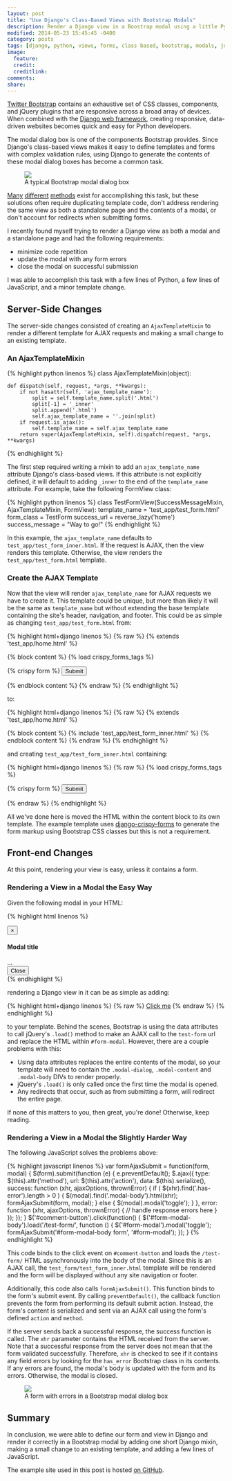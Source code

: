 ```yaml
---
layout: post
title: "Use Django's Class-Based Views with Bootstrap Modals"
description: Render a Django view in a Boostrap modal using a little Python and JavaScript.
modified: 2014-05-23 15:45:45 -0400
category: posts
tags: [django, python, views, forms, class based, bootstrap, modals, jquery, ajax, javascript]
image:
  feature: 
  credit: 
  creditlink: 
comments: 
share: 
---
```


[Twitter Bootstrap](http://getbootstrap.com) contains an exhaustive set of CSS
classes, components, and jQuery plugins that are responsive across a broad array 
of devices. When combined with the [Django web 
framework](http://djangoproject.com), creating responsive, data-driven websites 
becomes quick and easy for Python developers.

The modal dialog box is one of the components Bootstrap provides. Since Django's
class-based views makes it easy to define templates and forms with complex
validation rules, using Django to generate the contents of these modal dialog
boxes has become a common task.

<figure>
<a href="/images/bootstrap-modal.png"><img src="/images/bootstrap-modal.png"></a>
<figcaption>A typical Bootstrap modal dialog box</figcaption>
</figure>

[Many](http://stackoverflow.com/questions/11276100/how-do-i-insert-a-django-form-in-twitter-bootstrap-modal-window)
[different](http://stackoverflow.com/questions/13394057/django-ajax-modal-login-registration)
[methods](https://groups.google.com/forum/#!topic/twitter-bootstrap-stackoverflow/6Cpxw1Ji_E8)
exist for accomplishing this task, but these solutions often require duplicating 
template code, don't address rendering the same view as both a standalone page 
and the contents of a modal, or don't account for redirects when submitting 
forms.

I recently found myself trying to render a Django view as both a modal and a 
standalone page and had the following requirements:

 - minimize code repetition
 - update the modal with any form errors
 - close the modal on successful submission

I was able to accomplish this task with a few lines of Python, a few lines of 
JavaScript, and a minor template change.

## Server-Side Changes

The server-side changes consisted of creating an `AjaxTemplateMixin` to render a
different template for AJAX requests and making a small change to an existing 
template.

### An AjaxTemplateMixin

{% highlight python linenos %}
class AjaxTemplateMixin(object):

    def dispatch(self, request, *args, **kwargs):
        if not hasattr(self, 'ajax_template_name'):
            split = self.template_name.split('.html')
            split[-1] = '_inner'
            split.append('.html')
            self.ajax_template_name = ''.join(split)
        if request.is_ajax():
            self.template_name = self.ajax_template_name
        return super(AjaxTemplateMixin, self).dispatch(request, *args, **kwargs)
{% endhighlight %}

The first step required writing a mixin to add an `ajax_template_name` attribute 
Django's class-based views. If this attribute is not explicitly defined, it will
default to adding `_inner` to the end of the `template_name` attribute.  For 
example, take the following FormView class:

{% highlight python linenos %}
class TestFormView(SuccessMessageMixin, AjaxTemplateMixin, FormView):
    template_name = 'test_app/test_form.html'
    form_class = TestForm
    success_url = reverse_lazy('home')
    success_message = "Way to go!"
{% endhighlight %}

In this example, the `ajax_template_name` defaults to 
`test_app/test_form_inner.html`.  If the request is AJAX, then the view renders 
this template. Otherwise, the view renders the `test_app/test_form.html`
template.

### Create the AJAX Template

Now that the view will render `ajax_template_name` for AJAX requests we have to 
create it. This template could be unique, but more than likely it will be the 
same as `template_name` but without extending the base template containing the 
site's header, navigation, and footer. This could be as simple as changing
`test_app/test_form.html` from:

{% highlight html+django linenos %}
{% raw %}
{% extends 'test_app/home.html' %}

{% block content %}
{% load crispy_forms_tags %}
<div class="row">
    <form class="form-horizontal" action="{% url 'test-form' %}" method="post">
        {% crispy form %}
        <input type="submit" class="btn btn-submit col-md-offset-2">
    </form>
</div>
{% endblock content %}
{% endraw %}
{% endhighlight %}

to:

{% highlight html+django linenos %}
{% raw %}
{% extends 'test_app/home.html' %}

{% block content %}
{% include 'test_app/test_form_inner.html' %}
{% endblock content %}
{% endraw %}
{% endhighlight %}

and creating `test_app/test_form_inner.html` containing:

{% highlight html+django linenos %}
{% raw %}
{% load crispy_forms_tags %}
<div class="row">
    <form class="form-horizontal" action="{% url 'test-form' %}" method="post">
        {% crispy form %}
        <input type="submit" class="btn btn-submit col-md-offset-2">
    </form>
</div>
{% endraw %}
{% endhighlight %}

All we've done here is moved the HTML within the content block to its own
template. The example template uses 
[django-crispy-forms](http://django-crispy-forms.readthedocs.org/en/latest/) to 
generate the form markup using Bootstrap CSS classes but this is not a 
requirement.

## Front-end Changes

At this point, rendering your view is easy, unless it contains a form.

### Rendering a View in a Modal the Easy Way

Given the following modal in your HTML:

{% highlight html linenos %}
<div class="modal fade" id="form-modal" tabindex="-1" role="dialog" aria-labelledby="myModalLabel" aria-hidden="true">
  <div class="modal-dialog">
    <div class="modal-content">
      <div class="modal-header">
        <button type="button" class="close" data-dismiss="modal" aria-hidden="true">&times;</button>
        <h4 class="modal-title">Modal title</h4>
      </div>
      <div id="form-modal-body" class="modal-body">
        ...
      </div>
      <div class="modal-footer">
        <button type="button" class="btn btn-default" data-dismiss="modal">Close</button>
      </div>
    </div>
  </div>
</div>
{% endhighlight %}

rendering a Django view in it can be as simple as adding:

{% highlight html+django linenos %}
{% raw %}
<a data-toggle="modal" href="{% url 'test-form' %}" data-target="#form-modal">Click me</a>
{% endraw %}
{% endhighlight %}

to your template. Behind the scenes, Bootstrap is using the data attributes to
call jQuery's `.load()` method to make an AJAX call to the `test-form` url and
replace the HTML within `#form-modal`. However, there are a couple problems with
this:

 - Using data attributes replaces the entire contents of the modal, so your
template will need to contain the `.modal-dialog`, `.modal-content` and 
`.modal-body` DIVs to render properly.
 - jQuery's `.load()` is only called once the first time the modal is opened.
 - Any redirects that occur, such as from submitting a form, will redirect the
entire page.

If none of this matters to you, then great, you're done! Otherwise, keep
reading.

### Rendering a View in a Modal the Slightly Harder Way

The following JavaScript solves the problems above:

{% highlight javascript linenos %}
var formAjaxSubmit = function(form, modal) {
    $(form).submit(function (e) {
        e.preventDefault();
        $.ajax({
            type: $(this).attr('method'),
            url: $(this).attr('action'),
            data: $(this).serialize(),
            success: function (xhr, ajaxOptions, thrownError) {
                if ( $(xhr).find('.has-error').length > 0 ) {
                    $(modal).find('.modal-body').html(xhr);
                    formAjaxSubmit(form, modal);
                } else {
                    $(modal).modal('toggle');
                }
            },
            error: function (xhr, ajaxOptions, thrownError) {
                // handle response errors here
            }
        });
    });
}
$('#comment-button').click(function() {
    $('#form-modal-body').load('/test-form/', function () {
        $('#form-modal').modal('toggle');
        formAjaxSubmit('#form-modal-body form', '#form-modal');
    });
}
{% endhighlight %}

This code binds to the click event on `#comment-button` and loads the
`/test-form/` HTML asynchronously into the body of the modal. Since this is
an AJAX call, the `test_form/test_form_inner.html` template will be rendered and
the form will be displayed without any site navigation or footer.

Additionally, this code also calls `formAjaxSubmit()`.  This function binds to
the form's submit event. By calling `preventDefault()`, the callback function
prevents the form from performing its default submit action. Instead, the form's
content is serialized and sent via an AJAX call using the form's defined
`action` and `method`.

If the server sends back a successful response, the success function is
called. The `xhr` parameter contains the HTML received from the server.  Note
that a successful response from the server does not mean that the form validated
successfully.  Therefore, `xhr` is checked to see if it contains any field
errors by looking for the `has_error` Bootstrap class in its contents. If any
errors are found, the modal's body is updated with the form and its errors.
Otherwise, the modal is closed.

<figure>
<a href="/images/bootstrap-modal-with-errors.png"><img src="/images/bootstrap-modal-with-errors.png"></a>
<figcaption>A form with errors in a Bootstrap modal dialog box</figcaption>
</figure>

## Summary

In conclusion, we were able to define our form and view in Django and render it
correctly in a Bootstrap modal by adding one short Django mixin, making a small
change to an existing template, and adding a few lines of JavaScript.

The example site used in this post is hosted [on
GitHub](https://github.com/d-m/django-modal-forms).

